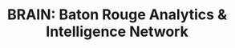 ---
state: LA
region: BatonRouge
title: "BRAIN: Baton Rouge Analytics & Intelligence Network"
group_url: http://www.gobrain.org
topics: [ tableau, powerbi, analytics ]
---